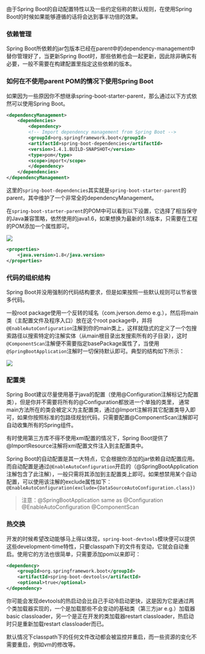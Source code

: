 由于Spring Boot的自动配置特性以及一些约定俗称的默认规则，在使用Spring Boot的时候如果能够遵循的话将会达到事半功倍的效果。

### 依赖管理

Spring Boot所依赖的jar包版本已经在parent中的dependency-management中替你管理好了，当更新Spring Boot时，那些依赖也会一起更新，因此除非确实有必要，一般不需要在构建配置里指定这些依赖的版本。


### 如何在不使用parent POM的情况下使用Spring Boot

如果因为一些原因你不想继承spring-boot-starter-parent，那么通过以下方式依然可以使用Spring Boot。
```xml
<dependencyManagement>
	<dependencies>
		<dependency>
		<!-- Import dependency management from Spring Boot -->
		<groupId>org.springframework.boot</groupId>
		<artifactId>spring-boot-dependencies</artifactId>
		<version>1.4.1.BUILD-SNAPSHOT</version>
		<type>pom</type>
		<scope>import</scope>
		</dependency>
	</dependencies>
</dependencyManagement>
```

这里的`spring-boot-dependencies`其实就是`spring-boot-starter-parent`的parent，其中维护了一个非常全的dependencyManagement。

在`spring-boot-starter-parent`的POM中可以看到以下设置，它选择了相当保守的Java兼容策略，依然使用的java1.6，如果想换为最新的1.8版本，只需要在工程的POM添加一个属性即可。

![](http://7xry05.com1.z0.glb.clouddn.com/201707122206_37.png)

```xml
<properties>
	<java.version>1.8</java.version>
</properties>
```


### 代码的组织结构

Spring Boot并没用强制的代码结构要求，但是如果按照一些默认规则可以节省很多代码。

一般root package使用一个反转的域名（com.jverson.demo e.g.），然后将main类（主配置文件及程序入口）放在这个root package中，并将`@EnableAutoConfiguration`注解到你的main类上，这样就隐式的定义了一个包搜索路径以搜索特定的注解实体（从main根目录出发搜索所有的子目录），这时`@ComponentScan`注解便不需要指定basePackage属性了，当使用`@SpringBootApplication`注解时一切保持默认即可。典型的结构如下所示：

![](http://7xry05.com1.z0.glb.clouddn.com/201707122221_463.png)

### 配置类

Spring Boot建议尽量使用基于java的配置（使用@Configuration注解标记为配置类），但是你并不需要将所有的@Configuration都放进一个单独的类里， 通常main方法所在的类会被定义为主配置类，通过@Import注解将其它配置类导入即可，如果你按照标准的包路径规划代码，只需要配置@ComponentScan注解即可自动收集所有的Spring组件。

有时使用第三方库不得不使用xml配置的情况下，Spring Boot提供了@ImportResource注解将xml配置文件注入到主配置类中。

Spring Boot的自动配置是其一大特点，它会根据你添加的jar依赖自动配置应用。而自动配置是通过`@EnableAutoConfiguration`开启的（@SpringBootApplication注解包含了此注解），一般只需将其添加到主配置类上即可。如果想禁用某个自动配置，可以使用该注解的exclude属性如下：
`@EnableAutoConfiguration(exclude={DataSourceAutoConfiguration.class})`

> 注意：@SpringBootApplication same as @Configuration @EnableAutoConfiguration @ComponentScan


### 热交换

开发的时候希望改动能够马上得以体现，`spring-boot-devtools`模块便可以提供这些development-time特性，只要classpath下的文件有变动，它就会自动重启。使用它的方法也很简单，只需要添加pom以来即可：

```xml
<dependency>
	<groupId>org.springframework.boot</groupId>
	<artifactId>spring-boot-devtools</artifactId>
	<optional>true</optional>
</dependency>
```

你可能会发现devtools的热启动会比自己手动冷启动更快，这是因为它是通过两个类加载器实现的，一个是加载那些不会变动的基础类（第三方jar e.g.）加载器basic classloader，另一个是正在开发的类加载器restart classloader，热启动时只是重新加载restart classloader而已。

默认情况下classpath下的任何文件改动都会被监控并重启，而一些资源的变化不需要重启，例如vm的修改等。
